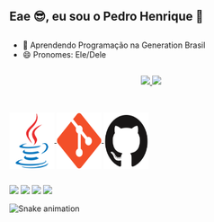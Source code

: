 ## Eae 😎, eu sou o Pedro Henrique 👋

##
- 🌱 Aprendendo Programação na Generation Brasil
- 😄 Pronomes: Ele/Dele

##
<div align="center">
<a href="https://github.com/Pddro1"><img height="180em" src="https://github-readme-stats.vercel.app/api?username=Pddro1&show_icons=true&theme=tokyonight&include_all_commits=true&count_private=true"/>
<img height="180em" src="https://github-readme-stats.vercel.app/api/top-langs/?username=Pddro1&layout=compact&langs_count=7&theme=tokyonight"/>
</div>

##

<div style="display: inline_block"><br>
  <img align="center" alt="PedroJava" height="100" width="80" src="https://github.com/devicons/devicon/blob/master/icons/java/java-original.svg">
  <img align="center" alt="PedroGit" height="100" width="80" src="https://github.com/devicons/devicon/blob/master/icons/git/git-original.svg">
  <img align="center" alt="PedroGitHub" height="100" width="80" src="https://github.com/devicons/devicon/blob/master/icons/github/github-original.svg">
  </div>
  
##
 
<div> 
<a href="https://www.instagram.com/pdro_camargo/" target="_blank"><img src="https://img.shields.io/badge/-Instagram-%23E4405F?style=for-the-badge&logo=instagram&logoColor=white" target="_blank"></a>
<a href="https://www.twitch.tv/eopedros1" target="_blank"><img src="https://img.shields.io/badge/Twitch-9146FF?style=for-the-badge&logo=twitch&logoColor=white" target="_blank"></a> 
<a href = "mailto:pedrohcamargon@gmail.com"><img src="https://img.shields.io/badge/-Gmail-%23333?style=for-the-badge&logo=gmail&logoColor=white" target="_blank"></a>
<a href="https://www.linkedin.com/in/pedro-camargo15/" target="_blank"><img src="https://img.shields.io/badge/-LinkedIn-%230077B5?style=for-the-badge&logo=linkedin&logoColor=white" target="_blank"></a> 
 
  ![Snake animation]([https://github.com/Pddro1/Pddro1/blob/output/github-contribution-grid-snake.svg](https://github.com/Pddro1/Pddro1/blob/main/.github/workflows/cobrinha.yml))
 
</div>
